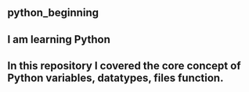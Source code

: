 ## python_beginning

## I am learning Python

## In this repository I covered the core concept of Python variables, datatypes, files function.


